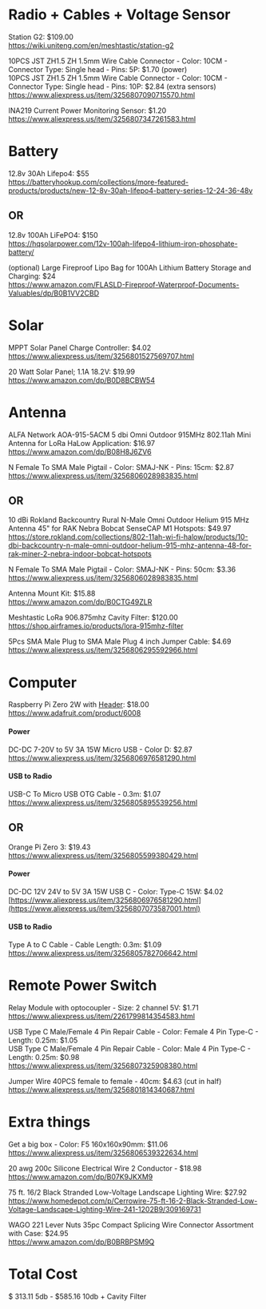 # Radio + Cables + Voltage Sensor
Station G2: $109.00  
https://wiki.uniteng.com/en/meshtastic/station-g2

10PCS JST ZH1.5 ZH 1.5mm Wire Cable Connector - Color: 10CM - Connector Type: Single head - Pins: 5P: $1.70 (power)  
10PCS JST ZH1.5 ZH 1.5mm Wire Cable Connector - Color: 10CM - Connector Type: Single head - Pins: 10P: $2.84 (extra sensors)  
https://www.aliexpress.us/item/3256807090715570.html

INA219 Current Power Monitoring Sensor: $1.20  
https://www.aliexpress.us/item/3256807347261583.html

# Battery
12.8v 30Ah Lifepo4: $55  
https://batteryhookup.com/collections/more-featured-products/products/new-12-8v-30ah-lifepo4-battery-series-12-24-36-48v

## OR
12.8v 100Ah LiFePO4: $150  
https://hqsolarpower.com/12v-100ah-lifepo4-lithium-iron-phosphate-battery/

(optional) Large Fireproof Lipo Bag for 100Ah Lithium Battery Storage and Charging: $24  
https://www.amazon.com/FLASLD-Fireproof-Waterproof-Documents-Valuables/dp/B0B1VV2CBD

# Solar
MPPT Solar Panel Charge Controller: $4.02  
https://www.aliexpress.us/item/3256801527569707.html

20 Watt Solar Panel; 1.1A 18.2V: $19.99  
https://www.amazon.com/dp/B0D8BCBW54


# Antenna
ALFA Network AOA-915-5ACM 5 dbi Omni Outdoor 915MHz 802.11ah Mini Antenna for LoRa HaLow Application: $16.97  
https://www.amazon.com/dp/B08H8J6ZV6

N Female To SMA Male Pigtail - Color: SMAJ-NK - Pins: 15cm: $2.87  
https://www.aliexpress.us/item/3256806028983835.html

## OR

10 dBi Rokland Backcountry Rural N-Male Omni Outdoor Helium 915 MHz Antenna 45" for RAK Nebra Bobcat SenseCAP M1 Hotspots: $49.97  
https://store.rokland.com/collections/802-11ah-wi-fi-halow/products/10-dbi-backcountry-n-male-omni-outdoor-helium-915-mhz-antenna-48-for-rak-miner-2-nebra-indoor-bobcat-hotspots

N Female To SMA Male Pigtail - Color: SMAJ-NK - Pins: 50cm: $3.36  
https://www.aliexpress.us/item/3256806028983835.html

Antenna Mount Kit: $15.88  
https://www.amazon.com/dp/B0CTG49ZLR

Meshtastic LoRa 906.875mhz Cavity Filter: $120.00  
https://shop.airframes.io/products/lora-915mhz-filter

5Pcs SMA Male Plug to SMA Male Plug 4 inch Jumper Cable: $4.69  
https://www.aliexpress.us/item/3256806295592966.html

# Computer
Raspberry Pi Zero 2W with [Header](https://raspberrypi.stackexchange.com/questions/83610/gpio-pinout-orientation-raspberypi-zero-w): $18.00  
https://www.adafruit.com/product/6008  

#### Power
DC-DC 7-20V to 5V 3A 15W Micro USB - Color D: $2.87  
https://www.aliexpress.us/item/3256806976581290.html

#### USB to Radio
USB-C To Micro USB OTG Cable - 0.3m: $1.07  
https://www.aliexpress.us/item/3256805895539256.html

## OR
Orange Pi Zero 3: $19.43  
https://www.aliexpress.us/item/3256805599380429.html

#### Power
DC-DC 12V 24V to 5V 3A 15W USB C - Color: Type-C 15W: $4.02  
[https://www.aliexpress.us/item/3256806976581290.html](https://www.aliexpress.us/item/3256807073587001.html)

#### USB to Radio
Type A to C Cable - Cable Length: 0.3m: $1.09  
https://www.aliexpress.us/item/3256805782706642.html

# Remote Power Switch
Relay Module with optocoupler - Size: 2 channel 5V: $1.71  
https://www.aliexpress.us/item/2261799814354583.html

USB Type C Male/Female 4 Pin Repair Cable - Color: Female 4 Pin Type-C - Length: 0.25m: $1.05  
USB Type C Male/Female 4 Pin Repair Cable - Color: Male 4 Pin Type-C - Length: 0.25m: $0.98  
https://www.aliexpress.us/item/3256807325908380.html

Jumper Wire 40PCS female to female - 40cm: $4.63 (cut in half)  
https://www.aliexpress.us/item/3256801814340687.html

# Extra things

Get a big box - Color: F5 160x160x90mm: $11.06  
https://www.aliexpress.us/item/3256806539322634.html

20 awg 200c Silicone Electrical Wire 2 Conductor - $18.98  
https://www.amazon.com/dp/B07K9JKXM9

75 ft. 16/2 Black Stranded Low-Voltage Landscape Lighting Wire: $27.92  
https://www.homedepot.com/p/Cerrowire-75-ft-16-2-Black-Stranded-Low-Voltage-Landscape-Lighting-Wire-241-1202B9/309169731

WAGO 221 Lever Nuts 35pc Compact Splicing Wire Connector Assortment with Case: $24.95  
https://www.amazon.com/dp/B0BRBPSM9Q


# Total Cost
$ 313.11 5db - $585.16 10db + Cavity Filter
